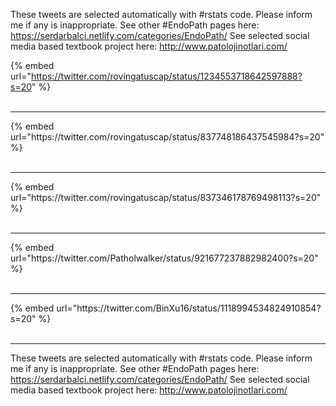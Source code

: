 

These tweets are selected automatically with #rstats code. Please inform me if any is inappropriate.
See other #EndoPath pages here: https://serdarbalci.netlify.com/categories/EndoPath/ 
See selected social media based textbook project here: http://www.patolojinotlari.com/

{% embed url="https://twitter.com/rovingatuscap/status/1234553718642597888?s=20" %}<br>
<br>
<hr>
{% embed url="https://twitter.com/rovingatuscap/status/837748186437545984?s=20" %}<br>
<br>
<hr>
{% embed url="https://twitter.com/rovingatuscap/status/837346178769498113?s=20" %}<br>
<br>
<hr>
{% embed url="https://twitter.com/Patholwalker/status/921677237882982400?s=20" %}<br>
<br>
<hr>
{% embed url="https://twitter.com/BinXu16/status/1118994534824910854?s=20" %}<br>
<br>
<hr>


These tweets are selected automatically with #rstats code. Please inform me if any is inappropriate.
See other #EndoPath pages here: https://serdarbalci.netlify.com/categories/EndoPath/ 
See selected social media based textbook project here: http://www.patolojinotlari.com/
